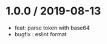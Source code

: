 
1.0.0 / 2019-08-13 
==================

  * feat: parse token with base64
  * bugfix : eslint format
